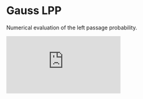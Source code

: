 Gauss LPP
=========

Numerical evaluation of the left passage probability.

![](https://github.com/kjs73/gauss_lpp/blob/master/images/schramm_formual_eval_mathematica.pdf)
